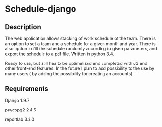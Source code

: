 # Schedule-django


Description
-----------

The web application allows stacking of work schedule of the team. There is an option to set a team and a schedule for a given month and year. There is also option to fill the schedule randomly according to given parameters, and export the schedule to a pdf file. Written in python 3.4.

Ready to use, but still has to be optimalized and completed with JS and other front-end features. In the future I plan to add possibility to the use by many users ( by adding the possibility for creating an accounts).

Requirements
------------

Django 1.9.7

psycopg2 2.4.5

reportlab 3.3.0



